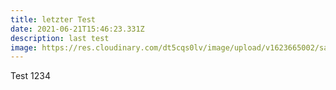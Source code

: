 ```yaml
---
title: letzter Test
date: 2021-06-21T15:46:23.331Z
description: last test
image: https://res.cloudinary.com/dt5cqs0lv/image/upload/v1623665002/sample.jpg
---
```

Test 1234
